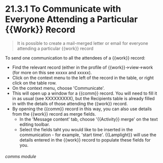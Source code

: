 # 21.3.1 To Communicate with Everyone Attending a Particular {{Work}} Record

> It is possible to create a mail-merged letter or email for everyone attending a particular {{work}} record

To send one communication to all the attendees of a {{work}} record:

- Find the relevant record (either in the profile of {{work}}->view->work (for more on this see xxxxx and xxxxx).
- Click on the context menu to the left of the record in the table, or right click on the table row.
- On the context menu, choose 'Communicate'.
- This will open up a window for a {{comm}} record. You will need to fill it in as usual (see XXXXXXXXX), but the Recipients table is already filled in with the details of those attending the {{work}} record.
- By opening the {{comm}} record in this way, you can also use details from the {{work}} record as merge fields.
   - In the 'Message content' tab, choose '{{Activity}} merge' on the text editing toolbar. 
   - Select the fields taht you would like to be inserted in the communication - for example, 'start time'. {{Lamplight}} will use the details entered in the {{work}} record to populate these fields for you.
   
   
###### comms module
